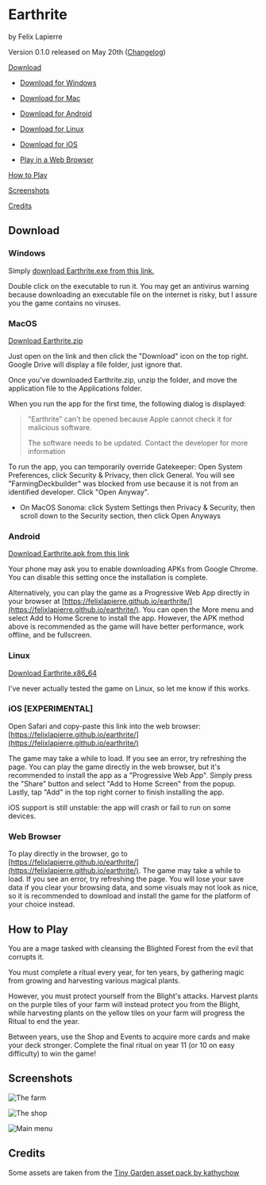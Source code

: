 # Earthrite

by Felix Lapierre

Version 0.1.0 released on May 20th ([Changelog](docs/CHANGELOG.md))

[Download](#download)

- [Download for Windows](#Windows)

- [Download for Mac](#Mac)

- [Download for Android](#android)

- [Download for Linux](#linux)

- [Download for iOS](#ios-experimental)

- [Play in a Web Browser](#web-browser)

[How to Play](#how-to-play)

[Screenshots](#screenshots)

[Credits](#credits)

## Download

### Windows

Simply [download Earthrite.exe from this link.](https://drive.google.com/file/d/1leb7dkDjaplnB0dKa3hauKQunD9kOC0a/view?usp=sharing)

Double click on the executable to run it. You may get an antivirus warning because downloading an executable file on the internet is risky, but I assure you the game contains no viruses.

### MacOS

[Download Earthrite.zip](https://drive.google.com/file/d/1aqqyLbR_wiAv9_s52ZxXlQZF8X8-7ngb/view?usp=sharing)

Just open on the link and then click the "Download" icon on the top right. Google Drive will display a file folder, just ignore that.

Once you've downloaded Earthrite.zip, unzip the folder, and move the application file to the Applications folder.

When you run the app for the first time, the following dialog is displayed:

> "Earthrite" can't be opened because Apple cannot check it for malicious software.
> 
> The software needs to be updated. Contact the developer for more information

To run the app, you can temporarily override Gatekeeper: Open System Preferences, click Security & Privacy, then click General. You will see "FarmingDeckbuilder" was blocked from use because it is not from an identified developer. Click "Open Anyway".

- On MacOS Sonoma: click System Settings then Privacy & Security, then scroll down to the Security section, then click Open Anyways 

### Android


[Download Earthrite.apk from this link](https://drive.google.com/file/d/1u8tIv5_YUiwHJMcnDsD9VrZoobeyw-x6/view?usp=sharing)

Your phone may ask you to enable downloading APKs from Google Chrome. You can disable this setting once the installation is complete.

Alternatively, you can play the game as a Progressive Web App directly in your browser at [https://felixlapierre.github.io/earthrite/](https://felixlapierre.github.io/earthrite/). You can open the More menu and select Add to Home Screne to install the app. However, the APK method above is recommended as the game will have better performance, work offline, and be fullscreen.

### Linux

[Download Earthrite.x86_64](https://drive.google.com/file/d/1Kd9oHDe_nLvkda3v8JInBhzVMozS0jbM/view?usp=sharing)

I've never actually tested the game on Linux, so let me know if this works.

### iOS [EXPERIMENTAL]

Open Safari and copy-paste this link into the web browser: [https://felixlapierre.github.io/earthrite/](https://felixlapierre.github.io/earthrite/)

The game may take a while to load. If you see an error, try refreshing the page. You can play the game directly in the web browser, but it's recommended to install the app as a "Progressive Web App". Simply press the "Share" button and select "Add to Home Screen" from the popup. Lastly, tap "Add" in the top right corner to finish installing the app.

iOS support is still unstable: the app will crash or fail to run on some devices.

### Web Browser

To play directly in the browser, go to  [https://felixlapierre.github.io/earthrite/](https://felixlapierre.github.io/earthrite/). The game may take a while to load. If you see an error, try refreshing the page. You will lose your save data if you clear your browsing data, and some visuals may not look as nice, so it is recommended to download and install the game for the platform of your choice instead.

## How to Play

You are a mage tasked with cleansing the Blighted Forest from the evil that corrupts it.

You must complete a ritual every year, for ten years, by gathering magic from growing and harvesting various magical plants.

However, you must protect yourself from the Blight's attacks. Harvest plants on the purple tiles of your farm will instead protect you from the Blight, while harvesting plants on the yellow tiles on your farm will progress the Ritual to end the year.

Between years, use the Shop and Events to acquire more cards and make your deck stronger. Complete the final ritual on year 11 (or 10 on easy difficulty) to win the game!

## Screenshots

![The farm](docs/farm2.png)

![The shop](docs/shop2.png)

![Main menu](docs/menu.png)

## Credits

Some assets are taken from the [Tiny Garden asset pack by kathychow](https://kathychow.itch.io/16x16-tiny-garden-free-pack)
